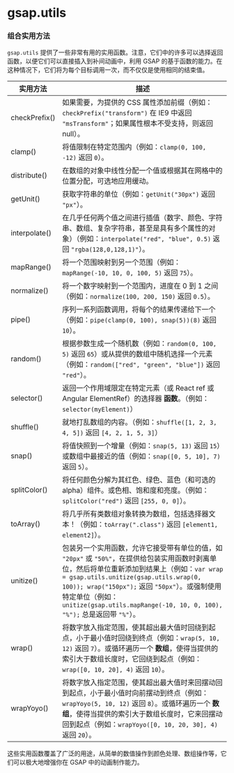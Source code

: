 # gsap.utils

### 组合实用方法

`gsap.utils` 提供了一些非常有用的实用函数。注意，它们中的许多可以选择返回函数，以便它们可以直接插入到补间动画中，利用 GSAP 的基于函数的能力。在这种情况下，它们将为每个目标调用一次，而不仅仅是使用相同的结束值。

| 实用方法      | 描述                                                                                                                                                                                                                                                                                                                                 |
| ------------- | ------------------------------------------------------------------------------------------------------------------------------------------------------------------------------------------------------------------------------------------------------------------------------------------------------------------------------------ |
| checkPrefix() | 如果需要，为提供的 CSS 属性添加前缀（例如：`checkPrefix("transform")` 在 IE9 中返回 `"msTransform"`；如果属性根本不受支持，则返回 null）。                                                                                                                                                                                           |
| clamp()       | 将值限制在特定范围内（例如：`clamp(0, 100, -12)` 返回 `0`）。                                                                                                                                                                                                                                                                        |
| distribute()  | 在数组的对象中线性分配一个值或根据其在网格中的位置分配，可选地应用缓动。                                                                                                                                                                                                                                                             |
| getUnit()     | 获取字符串的单位（例如：`getUnit("30px")` 返回 `"px"`）。                                                                                                                                                                                                                                                                            |
| interpolate() | 在几乎任何两个值之间进行插值（数字、颜色、字符串、数组、复杂字符串，甚至是具有多个属性的对象）（例如：`interpolate("red", "blue", 0.5)` 返回 `"rgba(128,0,128,1)"`）。                                                                                                                                                               |
| mapRange()    | 将一个范围映射到另一个范围（例如：`mapRange(-10, 10, 0, 100, 5)` 返回 `75`）。                                                                                                                                                                                                                                                       |
| normalize()   | 将一个数字映射到一个范围内，进度在 0 到 1 之间（例如：`normalize(100, 200, 150)` 返回 `0.5`）。                                                                                                                                                                                                                                      |
| pipe()        | 序列一系列函数调用，将每个的结果传递给下一个（例如：`pipe(clamp(0, 100), snap(5))(8)` 返回 `10`）。                                                                                                                                                                                                                                  |
| random()      | 根据参数生成一个随机数（例如：`random(0, 100, 5)` 返回 `65`）或从提供的数组中随机选择一个元素（例如：`random(["red", "green", "blue"])` 返回 `"red"`）。                                                                                                                                                                             |
| selector()    | 返回一个作用域限定在特定元素（或 React ref 或 Angular ElementRef）的选择器 **函数**。（例如：`selector(myElement)`）                                                                                                                                                                                                                 |
| shuffle()     | 就地打乱数组的内容。（例如：`shuffle([1, 2, 3, 4, 5])` 返回 `[4, 2, 1, 5, 3]`）                                                                                                                                                                                                                                                      |
| snap()        | 将值快照到一个增量（例如：`snap(5, 13)` 返回 `15`）或数组中最接近的值（例如：`snap([0, 5, 10], 7)` 返回 `5`）。                                                                                                                                                                                                                      |
| splitColor()  | 将任何颜色分解为其红色、绿色、蓝色（和可选的 alpha）组件。或色相、饱和度和亮度。（例如：`splitColor("red")` 返回 `[255, 0, 0]`）。                                                                                                                                                                                                   |
| toArray()     | 将几乎所有类数组对象转换为数组，包括选择器文本！（例如：`toArray(".class")` 返回 `[element1, element2]`）。                                                                                                                                                                                                                          |
| unitize()     | 包装另一个实用函数，允许它接受带有单位的值，如 `"20px"` 或 `"50%"`，在提供给包装实用函数时剥离单位，然后将单位重新添加到结果上（例如：`var wrap = gsap.utils.unitize(gsap.utils.wrap(0, 100)); wrap("150px");` 返回 `"50px"`）。或强制使用特定单位（例如：`unitize(gsap.utils.mapRange(-10, 10, 0, 100), "%");` 总是返回带 `"%"`）。 |
| wrap()        | 将数字放入指定范围，使其超出最大值时回绕到起点，小于最小值时回绕到终点（例如：`wrap(5, 10, 12)` 返回 `7`）。或循环遍历一个 **数组**，使得当提供的索引大于数组长度时，它回绕到起点（例如：`wrap([0, 10, 20], 4)` 返回 `10`）。                                                                                                        |
| wrapYoyo()    | 将数字放入指定范围，使其超出最大值时来回摆动回到起点，小于最小值时向前摆动到终点（例如：`wrapYoyo(5, 10, 12)` 返回 `8`）。或循环遍历一个 **数组**，使得当提供的索引大于数组长度时，它来回摆动回到起点（例如：`wrapYoyo([0, 10, 20, 30], 4)` 返回 `20`）。                                                                            |

这些实用函数覆盖了广泛的用途，从简单的数值操作到颜色处理、数组操作等，它们可以极大地增强你在 GSAP 中的动画制作能力。
